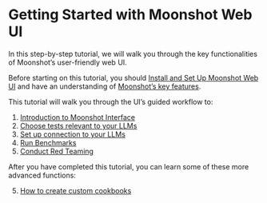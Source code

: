 # Getting Started with Moonshot Web UI

In this step-by-step tutorial, we will walk you through the key functionalities of Moonshot’s user-friendly web UI. 

Before starting on this tutorial, you should [Install and Set Up Moonshot Web UI](../../getting_started/quick_install.md) and have an understanding of [Moonshot’s key features](https://github.com/aiverify-foundation/moonshot/blob/main/README.md#key-features). 

This tutorial will walk you through the UI’s guided workflow to: 

1. [Introduction to Moonshot Interface](./moonshot_interface/homepage.md)
2. [Choose tests relevant to your LLMs](./choosing_relevant_tests.md)
3. [Set up connection to your LLMs](./connecting_to_llms.md)
4. [Run Benchmarks](./running_benchmarks.md)
5. [Conduct Red Teaming](./running_red_teaming.md)
  
After you have completed this tutorial, you can learn some of these more advanced functions: 

5. [How to create custom cookbooks](./creating_custom_cookbooks.md)